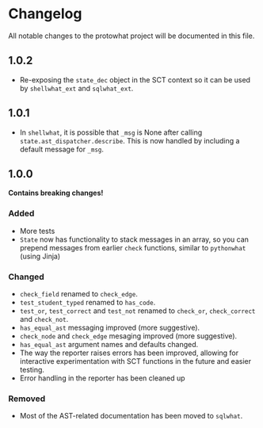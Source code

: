 # Changelog

All notable changes to the protowhat project will be documented in this file.

## 1.0.2

- Re-exposing the `state_dec` object in the SCT context so it can be used by `shellwhat_ext` and `sqlwhat_ext`.

## 1.0.1

- In `shellwhat`, it is possible that `_msg` is None after calling `state.ast_dispatcher.describe`. This is now handled by including a default message for `_msg`.

## 1.0.0

**Contains breaking changes!**

### Added

- More tests
- `State` now has functionality to stack messages in an array, so you can prepend messages from earlier `check` functions, similar to `pythonwhat` (using Jinja)

### Changed

- `check_field` renamed to `check_edge`.
- `test_student_typed` renamed to `has_code`.
- `test_or`, `test_correct` and `test_not` renamed to `check_or`, `check_correct` and `check_not`.
- `has_equal_ast` messaging improved (more suggestive).
- `check_node` and `check_edge` mesaging improved (more suggestive).
- `has_equal_ast` argument names and defaults changed.
- The way the reporter raises errors has been improved, allowing for interactive experimentation with SCT functions in the future and easier testing.
- Error handling in the reporter has been cleaned up

### Removed

- Most of the AST-related documentation has been moved to `sqlwhat`.


